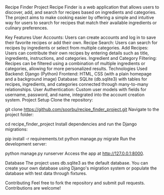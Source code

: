Recipe Finder Project
Recipe Finder is a web application that allows users to discover, add, and search for recipes based on ingredients and categories. The project aims to make cooking easier by offering a simple and intuitive way for users to search for recipes that match their available ingredients or culinary preferences.

Key Features
User Accounts: Users can create accounts and log in to save their favorite recipes or add their own.
Recipe Search: Users can search for recipes by ingredients or select from multiple categories.
Add Recipes: Users can contribute their own recipes by entering details such as title, ingredients, instructions, and categories.
Ingredient and Category Filtering: Recipes can be filtered using a combination of multiple ingredients or categories, allowing for more personalized results.
Technologies Used
Backend: Django (Python)
Frontend: HTML, CSS (with a plain homepage and a background image)
Database: SQLite (db.sqlite3) with tables for recipes, ingredients, and categories connected through many-to-many relationships.
User Authentication: Custom user models with fields for username, password, and name, integrated into the account creation system.
Project Setup
Clone the repository:

git clone https://github.com/soorbu/recipe_finder_project.git
Navigate to the project folder:

cd recipe_finder_project
Install dependencies and run the Django migrations:

pip install -r requirements.txt
python manage.py migrate
Run the development server:

python manage.py runserver
Access the app at http://127.0.0.1:8000.

Database
The project uses db.sqlite3 as the default database. You can create your own database using Django's migration system or populate the database with test data through fixtures.

Contributing
Feel free to fork the repository and submit pull requests. Contributions are welcome!
